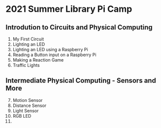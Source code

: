 # 2021 Summer Library Pi Camp

## Introdution to Circuits and Physical Computing 
1. My First Circuit
2. Lighting an LED
3. Lighting an LED using a Raspberry Pi
4. Reading a Button input on a Raspberry Pi
5. Making a Reaction Game
6. Traffic Lights

## Intermediate Physical Computing - Sensors and More
7. Motion Sensor
8. Distance Sensor
9. Light Sensor
10. RGB LED
11. 
